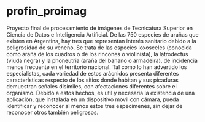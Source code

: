 # profin_proimag
Proyecto final de procesamiento de imágenes de Tecnicatura Superior en Ciencia de Datos e Inteligencia Artificial.
De las 750 especies de arañas que existen en Argentina, hay tres que representan interés sanitario debido a la peligrosidad de su veneno. Se trata de las especies loxosceles (conocida como araña de los cuadros o de los rincones o violinista), la latrodectus (viuda negra) y la phoneutria (araña del banano o armadeira), de incidencia menos frecuente en el territorio nacional. Tal como lo han advertido los especialistas, cada variedad de estos arácnidos presenta diferentes características respecto de los sitios donde habitan y sus picaduras demuestran señales disímiles, con afectaciones diferentes sobre el organismo.
Debido a estos hechos, es util y necesaria la existencia de una aplicación, que instalada en un dispositivo movil con cámara, pueda identificar y reconocer al menos estos tres especímenes, sin dejar de reconocer otros también peligrosos.
